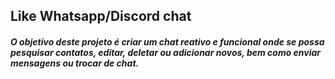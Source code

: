 ## Like Whatsapp/Discord chat
##### O objetivo deste projeto é criar um chat reativo e funcional onde se possa pesquisar contatos, editar, deletar ou adicionar novos, bem como enviar mensagens ou trocar de chat.
